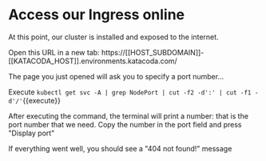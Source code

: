 # Access our Ingress online

At this point, our cluster is installed and exposed to the internet.

Open this URL in a new tab: https://[[HOST_SUBDOMAIN]]-[[KATACODA_HOST]].environments.katacoda.com/

The page you just opened will ask you to specify a port number...

Execute `kubectl get svc -A | grep NodePort | cut -f2 -d':' | cut -f1 -d'/'`{{execute}}

After executing the command, the terminal will print a number: that is the port number that we need.
Copy the number in the port field and press "Display port"

If everything went well, you should see a "404 not found!" message
